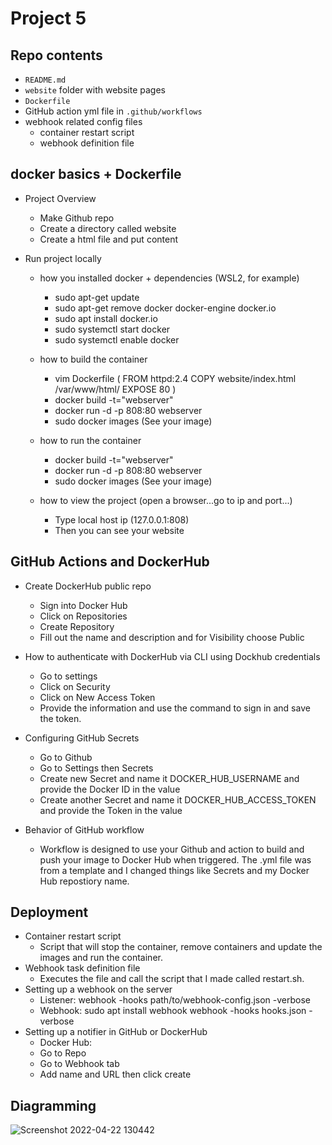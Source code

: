 
# Project 5 



## Repo contents 

- `README.md`
- `website` folder with website pages
- `Dockerfile`
- GitHub action yml file in `.github/workflows`
- webhook related config files
  - container restart script
  - webhook definition file

## docker basics + Dockerfile 

- Project Overview
  - Make Github repo
  - Create a directory called website
  - Create a html file and put content
	
- Run project locally
  - how you installed docker + dependencies (WSL2, for example)
     - sudo apt-get update
     - sudo apt-get remove docker docker-engine docker.io
     - sudo apt install docker.io
     - sudo systemctl start docker
     - sudo systemctl enable docker
  - how to build the container
     - vim Dockerfile 
    ( FROM httpd:2.4
      COPY website/index.html /var/www/html/
      EXPOSE 80 )
     - docker build -t="webserver"
     - docker run -d -p 808:80 webserver
     - sudo docker images (See your image)
     
  - how to run the container
     - docker build -t="webserver"
     - docker run -d -p 808:80 webserver
     - sudo docker images (See your image)
     
  - how to view the project (open a browser...go to ip and port...)
     - Type local host ip (127.0.0.1:808)
     - Then you can see your website

## GitHub Actions and DockerHub 

- Create DockerHub public repo
  - Sign into Docker Hub
  - Click on Repositories
  - Create Repository
  - Fill out the name and description and for Visibility choose Public
  
- How to authenticate with DockerHub via CLI using Dockhub credentials
  - Go to settings 
  - Click on Security
  - Click on New Access Token
  - Provide the information and use the command to sign in and save the token.
- Configuring GitHub Secrets
  - Go to Github
  - Go to Settings then Secrets
  - Create new Secret and name it DOCKER_HUB_USERNAME and provide the Docker ID in the value
  - Create another Secret and name it DOCKER_HUB_ACCESS_TOKEN and provide the Token in the value
- Behavior of GitHub workflow
  - Workflow is designed to use your Github and action to build and push your image to Docker Hub when triggered. The .yml file was from a template and I changed things like Secrets and my Docker Hub repostiory name. 

## Deployment 

- Container restart script
  - Script that will stop the container, remove containers and update the images and run the container. 
- Webhook task definition file
  - Executes the file and call the script that I made called restart.sh. 
- Setting up a webhook on the server
  - Listener: webhook -hooks path/to/webhook-config.json -verbose
  - Webhook: sudo apt install webhook
   	     webhook -hooks hooks.json -verbose
- Setting up a notifier in GitHub or DockerHub
  - Docker Hub:
   - Go to Repo
   - Go to Webhook tab
   - Add name and URL then click create

## Diagramming 

![Screenshot 2022-04-22 130442](https://user-images.githubusercontent.com/77901596/164761383-ccc854ad-6ce2-464a-ae38-4bd41961527e.png)




